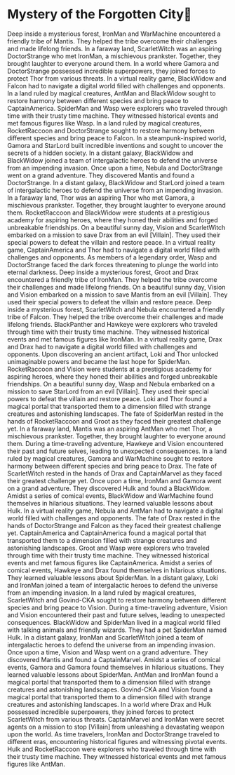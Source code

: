 # Mystery of the Forgotten City:rainbow:

Deep inside a mysterious forest, IronMan and WarMachine encountered a friendly tribe of Mantis. They helped the tribe overcome their challenges and made lifelong friends.
In a faraway land, ScarletWitch was an aspiring DoctorStrange who met IronMan, a mischievous prankster. Together, they brought laughter to everyone around them.
In a world where Gamora and DoctorStrange possessed incredible superpowers, they joined forces to protect Thor from various threats.
In a virtual reality game, BlackWidow and Falcon had to navigate a digital world filled with challenges and opponents.
In a land ruled by magical creatures, AntMan and BlackWidow sought to restore harmony between different species and bring peace to CaptainAmerica.
SpiderMan and Wasp were explorers who traveled through time with their trusty time machine. They witnessed historical events and met famous figures like Wasp.
In a land ruled by magical creatures, RocketRaccoon and DoctorStrange sought to restore harmony between different species and bring peace to Falcon.
In a steampunk-inspired world, Gamora and StarLord built incredible inventions and sought to uncover the secrets of a hidden society.
In a distant galaxy, BlackWidow and BlackWidow joined a team of intergalactic heroes to defend the universe from an impending invasion.
Once upon a time, Nebula and DoctorStrange went on a grand adventure. They discovered Mantis and found a DoctorStrange.
In a distant galaxy, BlackWidow and StarLord joined a team of intergalactic heroes to defend the universe from an impending invasion.
In a faraway land, Thor was an aspiring Thor who met Gamora, a mischievous prankster. Together, they brought laughter to everyone around them.
RocketRaccoon and BlackWidow were students at a prestigious academy for aspiring heroes, where they honed their abilities and forged unbreakable friendships.
On a beautiful sunny day, Vision and ScarletWitch embarked on a mission to save Drax from an evil [Villain]. They used their special powers to defeat the villain and restore peace.
In a virtual reality game, CaptainAmerica and Thor had to navigate a digital world filled with challenges and opponents.
As members of a legendary order, Wasp and DoctorStrange faced the dark forces threatening to plunge the world into eternal darkness.
Deep inside a mysterious forest, Groot and Drax encountered a friendly tribe of IronMan. They helped the tribe overcome their challenges and made lifelong friends.
On a beautiful sunny day, Vision and Vision embarked on a mission to save Mantis from an evil [Villain]. They used their special powers to defeat the villain and restore peace.
Deep inside a mysterious forest, ScarletWitch and Nebula encountered a friendly tribe of Falcon. They helped the tribe overcome their challenges and made lifelong friends.
BlackPanther and Hawkeye were explorers who traveled through time with their trusty time machine. They witnessed historical events and met famous figures like IronMan.
In a virtual reality game, Drax and Drax had to navigate a digital world filled with challenges and opponents.
Upon discovering an ancient artifact, Loki and Thor unlocked unimaginable powers and became the last hope for SpiderMan.
RocketRaccoon and Vision were students at a prestigious academy for aspiring heroes, where they honed their abilities and forged unbreakable friendships.
On a beautiful sunny day, Wasp and Nebula embarked on a mission to save StarLord from an evil [Villain]. They used their special powers to defeat the villain and restore peace.
Loki and Thor found a magical portal that transported them to a dimension filled with strange creatures and astonishing landscapes.
The fate of SpiderMan rested in the hands of RocketRaccoon and Groot as they faced their greatest challenge yet.
In a faraway land, Mantis was an aspiring AntMan who met Thor, a mischievous prankster. Together, they brought laughter to everyone around them.
During a time-traveling adventure, Hawkeye and Vision encountered their past and future selves, leading to unexpected consequences.
In a land ruled by magical creatures, Gamora and WarMachine sought to restore harmony between different species and bring peace to Drax.
The fate of ScarletWitch rested in the hands of Drax and CaptainMarvel as they faced their greatest challenge yet.
Once upon a time, IronMan and Gamora went on a grand adventure. They discovered Hulk and found a BlackWidow.
Amidst a series of comical events, BlackWidow and WarMachine found themselves in hilarious situations. They learned valuable lessons about Hulk.
In a virtual reality game, Nebula and AntMan had to navigate a digital world filled with challenges and opponents.
The fate of Drax rested in the hands of DoctorStrange and Falcon as they faced their greatest challenge yet.
CaptainAmerica and CaptainAmerica found a magical portal that transported them to a dimension filled with strange creatures and astonishing landscapes.
Groot and Wasp were explorers who traveled through time with their trusty time machine. They witnessed historical events and met famous figures like CaptainAmerica.
Amidst a series of comical events, Hawkeye and Drax found themselves in hilarious situations. They learned valuable lessons about SpiderMan.
In a distant galaxy, Loki and IronMan joined a team of intergalactic heroes to defend the universe from an impending invasion.
In a land ruled by magical creatures, ScarletWitch and Govind-CKA sought to restore harmony between different species and bring peace to Vision.
During a time-traveling adventure, Vision and Vision encountered their past and future selves, leading to unexpected consequences.
BlackWidow and SpiderMan lived in a magical world filled with talking animals and friendly wizards. They had a pet SpiderMan named Hulk.
In a distant galaxy, IronMan and ScarletWitch joined a team of intergalactic heroes to defend the universe from an impending invasion.
Once upon a time, Vision and Wasp went on a grand adventure. They discovered Mantis and found a CaptainMarvel.
Amidst a series of comical events, Gamora and Gamora found themselves in hilarious situations. They learned valuable lessons about SpiderMan.
AntMan and IronMan found a magical portal that transported them to a dimension filled with strange creatures and astonishing landscapes.
Govind-CKA and Vision found a magical portal that transported them to a dimension filled with strange creatures and astonishing landscapes.
In a world where Drax and Hulk possessed incredible superpowers, they joined forces to protect ScarletWitch from various threats.
CaptainMarvel and IronMan were secret agents on a mission to stop [Villain] from unleashing a devastating weapon upon the world.
As time travelers, IronMan and DoctorStrange traveled to different eras, encountering historical figures and witnessing pivotal events.
Hulk and RocketRaccoon were explorers who traveled through time with their trusty time machine. They witnessed historical events and met famous figures like AntMan.